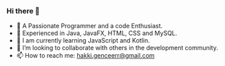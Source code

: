 ### Hi there 👋

<!--
**gencerh/gencerh** is a ✨ _special_ ✨ repository because its `README.md` (this file) appears on your GitHub profile.

Here are some ideas to get you started:
-->

- 🔭 A Passionate Programmer and a code Enthusiast.
- 🌱 Experienced in Java, JavaFX, HTML, CSS and MySQL.
- 👯 I am currently learning JavaScript and Kotlin.
- 🤔 I’m looking to collaborate with others in the development community.
- 📫 How to reach me: hakki.genceerr@gmail.com


